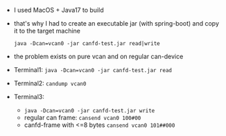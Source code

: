 * I used MacOS + Java17 to build
* that's why I had to create an executable jar (with spring-boot) and copy it to the target machine

  `java -Dcan=vcan0 -jar canfd-test.jar read|write`
* the problem exists on pure vcan and on regular can-device

* Terminal1: `java -Dcan=vcan0 -jar canfd-test.jar read`
* Terminal2: `candump vcan0`
* Terminal3:
  * `java -Dcan=vcan0 -jar canfd-test.jar write`
  * regular can frame: `cansend vcan0 100#00`
  * canfd-frame with <=8 bytes `cansend vcan0 101##000`
